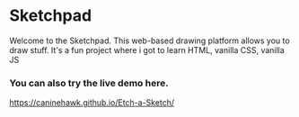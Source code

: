 # Sketchpad

Welcome to the Sketchpad. This web-based drawing platform allows you to draw stuff. It's a fun project where i got to learn HTML, vanilla CSS, vanilla JS

### You can also try the live demo here.
https://caninehawk.github.io/Etch-a-Sketch/
